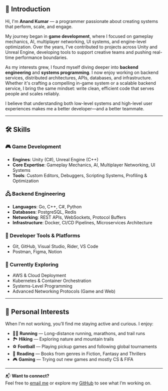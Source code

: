 ## 👋 Introduction

Hi, I'm **Anand Kumar** — a programmer passionate about creating systems that perform, scale, and engage.

My journey began in **game development**, where I focused on gameplay mechanics, AI, multiplayer networking, UI systems, and engine-level optimization. Over the years, I’ve contributed to projects across Unity and Unreal Engine, developing tools to support creative teams and pushing real-time performance boundaries.

As my interests grew, I found myself diving deeper into **backend engineering** and **systems programming**. I now enjoy working on backend services, distributed architectures, APIs, databases, and infrastructure. Whether it's crafting a compelling in-game system or a scalable backend service, I bring the same mindset: write clean, efficient code that serves people and scales reliably.

I believe that understanding both low-level systems and high-level user experiences makes me a better developer—and a better teammate.

---

## 🛠️ Skills

### 🎮 Game Development
- **Engines**: Unity (C#), Unreal Engine (C++)
- **Core Expertise**: Gameplay Mechanics, AI, Multiplayer Networking, UI Systems
- **Tools**: Custom Editors, Debuggers, Scripting Systems, Profiling & Optimization

### 🖧 Backend Engineering
- **Languages**: Go, C++, C#, Python
- **Databases**: PostgreSQL, Redis
- **Networking**: REST APIs, WebSockets, Protocol Buffers
- **Infrastructure**: Docker, CI/CD Pipelines, Microservices Architecture

### 🧰 Developer Tools & Platforms
- Git, GitHub, Visual Studio, Rider, VS Code  
- Postman, Figma, Notion

### 🚀 Currently Exploring
- AWS & Cloud Deployment
- Kubernetes & Container Orchestration
- Systems-Level Programming
- Advanced Networking Protocols (Game and Web)

---

## 🧗 Personal Interests

When I'm not working, you’ll find me staying active and curious. I enjoy:

- 🏃‍♂️ **Running** — Long-distance running, marathons, and trail runs
- 🏞️ **Hiking** — Exploring nature and mountain trails
- ⚽ **Football** — Playing pickup games and following global tournaments
- 📖 **Reading** — Books from genres in Fiction, Fantasy and Thrillers
- 🎮 **Gaming** — Trying out new games and mostly CS & FIFA

---

📬 **Want to connect?**  
Feel free to [email me](mailto:anand_kumar1999@hotmail.com) or explore my [GitHub](https://github.com/kanand003) to see what I’m working on.
